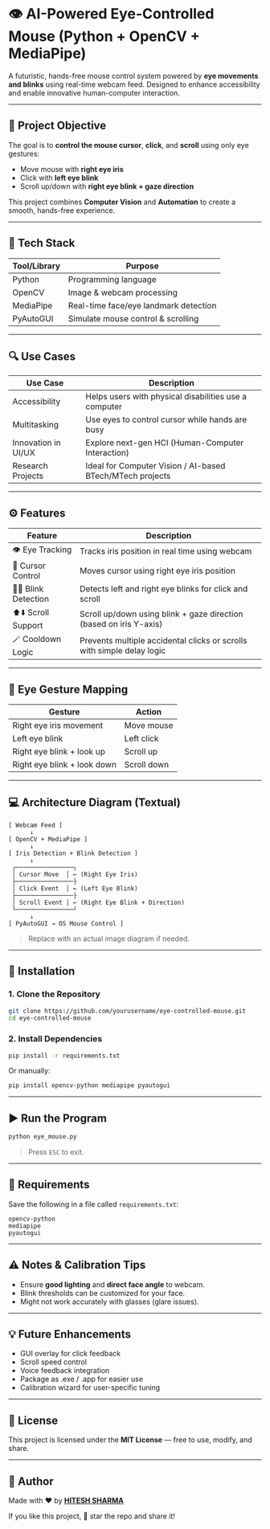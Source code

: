 # 👁️ AI-Powered Eye-Controlled Mouse (Python + OpenCV + MediaPipe)

A futuristic, hands-free mouse control system powered by **eye movements and blinks** using real-time webcam feed. Designed to enhance accessibility and enable innovative human-computer interaction.

---

## 🧠 Project Objective

The goal is to **control the mouse cursor**, **click**, and **scroll** using only eye gestures:

* Move mouse with **right eye iris**
* Click with **left eye blink**
* Scroll up/down with **right eye blink + gaze direction**

This project combines **Computer Vision** and **Automation** to create a smooth, hands-free experience.

---

## 🧰 Tech Stack

| Tool/Library | Purpose                               |
| ------------ | ------------------------------------- |
| Python       | Programming language                  |
| OpenCV       | Image & webcam processing             |
| MediaPipe    | Real-time face/eye landmark detection |
| PyAutoGUI    | Simulate mouse control & scrolling    |

---

## 🔍 Use Cases

| Use Case            | Description                                               |
| ------------------- | --------------------------------------------------------- |
| Accessibility       | Helps users with physical disabilities use a computer     |
| Multitasking        | Use eyes to control cursor while hands are busy           |
| Innovation in UI/UX | Explore next-gen HCI (Human-Computer Interaction)         |
| Research Projects   | Ideal for Computer Vision / AI-based BTech/MTech projects |

---

## ⚙️ Features

| Feature               | Description                                                            |
| --------------------- | ---------------------------------------------------------------------- |
| 👁️ Eye Tracking      | Tracks iris position in real time using webcam                         |
| 👡 Cursor Control     | Moves cursor using right eye iris position                             |
| 👨‍🧳 Blink Detection | Detects left and right eye blinks for click and scroll                 |
| ⬆️⬇️ Scroll Support   | Scroll up/down using blink + gaze direction (based on iris Y-axis)     |
| 🪄 Cooldown Logic     | Prevents multiple accidental clicks or scrolls with simple delay logic |

---

## 🔄 Eye Gesture Mapping

| Gesture                     | Action      |
| --------------------------- | ----------- |
| Right eye iris movement     | Move mouse  |
| Left eye blink              | Left click  |
| Right eye blink + look up   | Scroll up   |
| Right eye blink + look down | Scroll down |

---

## 💻 Architecture Diagram (Textual)

```
[ Webcam Feed ]
      ↓
[ OpenCV + MediaPipe ]
      ↓
[ Iris Detection + Blink Detection ]
      ↓
 ┌────────────────┐
 │ Cursor Move  │ ← (Right Eye Iris)
 ├────────────────├
 │ Click Event  │ ← (Left Eye Blink)
 ├────────────────├
 │ Scroll Event │ ← (Right Eye Blink + Direction)
 └────────────────┘
      ↓
[ PyAutoGUI → OS Mouse Control ]
```

> Replace with an actual image diagram if needed.

---


## 📆 Installation

### 1. Clone the Repository

```bash
git clone https://github.com/yourusername/eye-controlled-mouse.git
cd eye-controlled-mouse
```

### 2. Install Dependencies

```bash
pip install -r requirements.txt
```

Or manually:

```bash
pip install opencv-python mediapipe pyautogui
```

---

## ▶️ Run the Program

```bash
python eye_mouse.py
```

> Press `ESC` to exit.

---

## 🧾 Requirements

Save the following in a file called `requirements.txt`:

```
opencv-python
mediapipe
pyautogui
```

---

## ⚠️ Notes & Calibration Tips

* Ensure **good lighting** and **direct face angle** to webcam.
* Blink thresholds can be customized for your face.
* Might not work accurately with glasses (glare issues).

---

## 💡 Future Enhancements

* GUI overlay for click feedback
* Scroll speed control
* Voice feedback integration
* Package as .exe / .app for easier use
* Calibration wizard for user-specific tuning

---

## 📜 License

This project is licensed under the **MIT License** — free to use, modify, and share.

---

## 🙌 Author

Made with ❤️ by **[HITESH SHARMA](https://github.com/HITESHSHARMA1175)**

If you like this project, 🌟 star the repo and share it!
